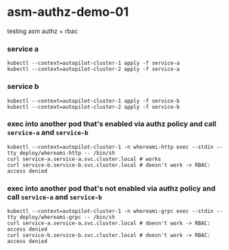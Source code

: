 # asm-authz-demo-01
testing asm authz + rbac 

### service a
```
kubectl --context=autopilot-cluster-1 apply -f service-a
kubectl --context=autopilot-cluster-2 apply -f service-a
```

### service b
```
kubectl --context=autopilot-cluster-1 apply -f service-b
kubectl --context=autopilot-cluster-2 apply -f service-b
```

### exec into another pod that's enabled via authz policy and call `service-a` and `service-b`
```
kubectl --context=autopilot-cluster-1 -n whereami-http exec --stdin --tty deploy/whereami-http -- /bin/sh
curl service-a.service-a.svc.cluster.local # works
curl service-b.service-b.svc.cluster.local # doesn't work -> RBAC: access denied
```

### exec into another pod that's not enabled via authz policy and call `service-a` and `service-b`
```
kubectl --context=autopilot-cluster-1 -n whereami-grpc exec --stdin --tty deploy/whereami-grpc -- /bin/sh
curl service-a.service-a.svc.cluster.local # doesn't work -> RBAC: access denied
curl service-b.service-b.svc.cluster.local # doesn't work -> RBAC: access denied
```